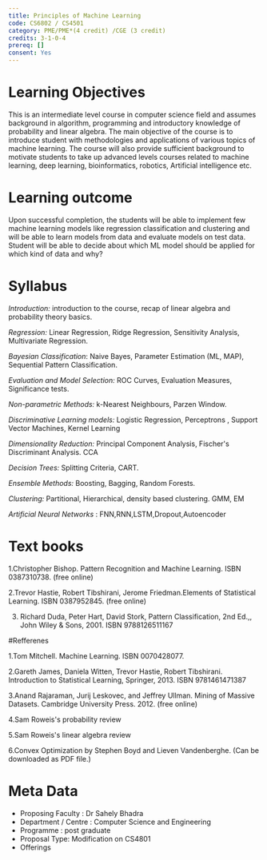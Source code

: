 ```yaml
---
title: Principles of Machine Learning 
code: CS6802 / CS4501
category: PME/PME*(4 credit) /CGE (3 credit)
credits: 3-1-0-4
prereq: []
consent: Yes
---
```

# Learning Objectives

This is an intermediate level course in computer science field and assumes background in algorithm, programming and introductory knowledge of probability and linear algebra. The main objective of the course is to introduce student with methodologies and applications of various topics of machine learning.  The course will also provide sufficient background to motivate students to take up advanced levels courses related to machine learning, deep learning, bioinformatics, robotics, Artificial intelligence etc. 

# Learning outcome

Upon successful completion, the students will be able to  implement few machine learning models like regression classification and clustering and will be able to learn models from data and evaluate models on test data. Student will be able to decide about which ML model should be applied for which kind of data and why?

# Syllabus

*Introduction:* introduction to the course, recap of linear algebra and probability theory basics.

*Regression:* Linear Regression, Ridge Regression, Sensitivity Analysis, Multivariate Regression.

*Bayesian Classification*: Naive Bayes, Parameter Estimation (ML, MAP), Sequential Pattern Classification.

*Evaluation and Model Selection:* ROC Curves, Evaluation Measures, Significance tests.

*Non-parametric Methods:* k-Nearest Neighbours, Parzen Window.

*Discriminative Learning models:* Logistic Regression, Perceptrons , Support Vector Machines, Kernel Learning

*Dimensionality Reduction:* Principal Component Analysis, Fischer's Discriminant Analysis. CCA 

*Decision Trees:* Splitting Criteria, CART.

*Ensemble Methods:* Boosting, Bagging, Random Forests.

*Clustering:* Partitional, Hierarchical, density based clustering. GMM, EM

*Artificial Neural Networks* : FNN,RNN,LSTM,Dropout,Autoencoder

# Text books

1.Christopher Bishop. Pattern Recognition and Machine Learning. ISBN 0387310738. (free online)

2.Trevor Hastie, Robert Tibshirani, Jerome Friedman.Elements of Statistical Learning. ISBN 0387952845. (free online)

3. Richard Duda, Peter Hart, David Stork, Pattern Classification, 2nd Ed.,, John Wiley & Sons, 2001. ISBN 9788126511167

#Refferenes

1.Tom Mitchell. Machine Learning. ISBN 0070428077.

2.Gareth James, Daniela Witten, Trevor Hastie, Robert Tibshirani. Introduction to Statistical Learning,  Springer, 2013. ISBN 9781461471387

3.Anand Rajaraman, Jurij Leskovec, and Jeffrey Ullman. Mining of Massive Datasets. Cambridge University Press. 2012. (free online)

4.Sam Roweis's probability review

5.Sam Roweis's linear algebra review

6.Convex Optimization by Stephen Boyd and Lieven Vandenberghe. (Can be downloaded as PDF file.)
 


# Meta Data	 	 	
 
* Proposing Faculty : Dr Sahely Bhadra
* Department / Centre : Computer Science and Engineering
* Programme : post graduate
* Proposal Type: Modification on CS4801
* Offerings
